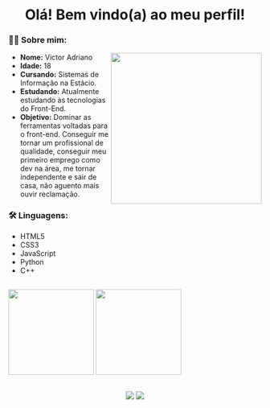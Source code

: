 <h1 align="center">Olá! Bem vindo(a) ao meu perfil!</h1>
<div>
 <h3>🧑🏻 Sobre mim: </h2>
 <ul>
  <img src="https://user-images.githubusercontent.com/67431024/159360246-dc065562-a5c3-4635-9193-494cb31b9f69.svg" height="300px" display="inline-block" align="right"></img>
  <li><strong>Nome:</strong> Victor Adriano
  <li><strong>Idade:</strong> 18
 <li><strong>Cursando:</strong> Sistemas de Informação na Estácio.
  <li><strong>Estudando:</strong> Atualmente estudando às tecnologias do Front-End.
  <li><strong>Objetivo:</strong> Dominar as ferramentas voltadas para o front-end. Conseguir me tornar um profissional de qualidade, conseguir meu primeiro emprego como dev na área, me tornar independente e sair de casa, não aguento mais ouvir reclamação.
 </ul>
 <h3>🛠️ Linguagens: </h3>
 <ul>
   <li>HTML5
   <li>CSS3
   <li>JavaScript
   <li>Python
   <li>C++
    
</div>

##

 <div>
  <img height="170em" src="https://github-readme-stats.vercel.app/api?username=Noobz1n&theme=dark&show_icons=true"/>
  <img height="170em" src="https://github-readme-stats.vercel.app/api/top-langs/?username=Noobz1n&theme=dark"/>
</div>

##
<div align="center">
   <a href="https://instagram.com/_v1c.tor/" target="_blank"><img src="https://img.shields.io/badge/Instagram-E4405F?style=for-the-badge&logo=instagram&logoColor=white" target="_blank"></a>
   <a href="https://www.linkedin.com/in/victoradriano/" target="_blank"><img src="https://img.shields.io/badge/LinkedIn-0077B5?style=for-the-badge&logo=linkedin&logoColor=white" target="_blank"></a>
 </div>
